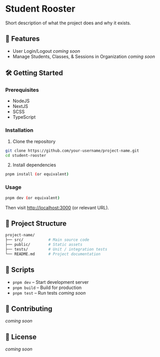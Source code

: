 # Student Rooster

Short description of what the project does and why it exists.

## 🚀 Features
- User Login/Logout *coming soon*
- Manage Students, Classes, & Sessions in Organization *coming soon*

## 🛠️ Getting Started

### Prerequisites
- NodeJS
- NextJS
- SCSS
- TypeScript
### Installation
1. Clone the repository
```bash
git clone https://github.com/your-username/project-name.git
cd student-rooster
```

2. Install dependencies
```bash
pnpm install (or equivalent)
```
### Usage
```bash
pnpm dev (or equivalent)
```
Then visit [http://localhost:3000](http://localhost:3000) (or relevant URL).
## 📁 Project Structure
```bash
project-name/
├── src/           # Main source code
├── public/        # Static assets
├── tests/         # Unit / integration tests
└── README.md      # Project documentation
```
## 🧪 Scripts
- `pnpm dev` – Start development server
- `pnpm build` – Build for production
- `pnpm test` – Run tests *coming soon*
## 🤝 Contributing
*coming soon*
## 📄 License
*coming soon*